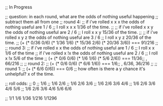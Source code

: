 ;; In Progress

;; question: in each round, what are the odds of nothing useful happening
;; subtract them all from one
;; round 4:
;; if i've rolled x x x the odds of nothing useful are 1 / 6
;;   I roll x x x 1/36 of the time.
;;
;; if i've rolled x x y the odds of nothing useful are 2 / 6
;;   I roll x x y 15/36 of the time.
;;
;; if i've rolled x y z the odds of nothing useful are 3 / 6
;;   I roll x y z 20/36 of the time.
;; (+ (* 0/36 0/6) (* 1/36 1/6) (* 15/36 2/6) (* 20/36 3/6)) === 91/216
;;
;; round 3:
;; if i've rolled x x the odds of nothing useful are 1 / 6
;;   I roll x x 1/6 of the time
;; if i've rolled x !x the odds of nothing useful are 2 / 6
;;   I roll x !x 5/6 of the time
;; (+ (* 0/6 0/6) (* 1/6 1/6) (* 5/6 2/6)) === 11/36;; , 66/216
;;
;; round 2:
;; (+ (* 0/6 0/6)  (* 6/6 1/6)) === 1/6;; , 6/36, 36/216
;;
;; round 1:
;; (+ (* 6/6 0/6)) === 0/6
;; how often is there a y chance it's unhelpful? x of the time.

;; roll odds:
;; 0
;; 1/6
;; 1/6 2/6
;; 1/6 2/6 3/6
;; 1/6 2/6 3/6 4/6 
;; 1/6 2/6 3/6 4/6 5/6
;; 1/6 2/6 3/6 4/6 5/6 6/6

;; 1/1 1/6 1/36 1/216 1/1296
